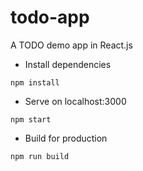 # todo-app

A TODO demo app in React.js

- Install dependencies

`npm install`

- Serve on localhost:3000

`npm start`

- Build for production

`npm run build`
